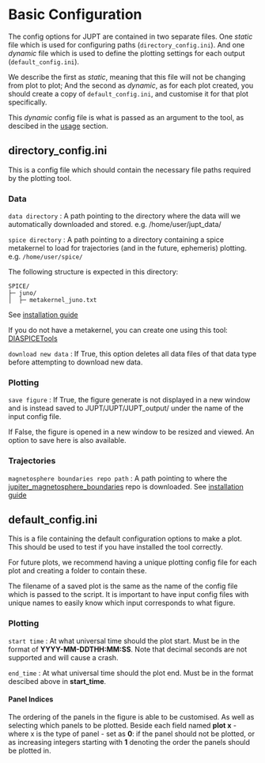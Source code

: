 # Basic Configuration

The config options for JUPT are contained in two separate files. One *static* file which is used for configuring paths (`directory_config.ini`). And one *dynamic* file which is used to define the plotting settings for each output (`default_config.ini`).

We describe the first as *static*, meaning that this file will not be changing from plot to plot; And the second as *dynamic*, as for each plot created, you should create a copy of `default_config.ini`, and customise it for that plot specifically.

This *dynamic* config file is what is passed as an argument to the tool, as descibed in the [usage](usage) section.

## directory_config.ini

This is a config file which should contain the necessary file paths required by the plotting tool.

### Data

`data directory` : A path pointing to the directory where the data will we automatically downloaded and stored. e.g. /home/user/jupt_data/

`spice directory` : A path pointing to a directory containing a spice metakernel to load for trajectories (and in the future, ephemeris) plotting. e.g. `/home/user/spice/`

The following structure is expected in this directory:

```
SPICE/
├─ juno/
│  ├─ metakernel_juno.txt
```

See [installation guide](installation)

If you do not have a metakernel, you can create one using this tool: [DIASPICETools](https://github.com/mjrutala/DIASPICETools)

`download new data` : If True, this option deletes all data files of that data type before attempting to download new data.

### Plotting

`save figure` : If True, the figure generate is not displayed in a new window and is instead saved to JUPT/JUPT/JUPT_output/ under the name of the input config file.

If False, the figure is opened in a new window to be resized and viewed. An option to save here is also available.

### Trajectories

`magnetosphere boundaries repo path` : A path pointing to where the [jupiter_magnetosphere_boundaries](https://github.com/DIASPlanetary/jupiter_magnetosphere_boundaries/) repo is downloaded. See [installation guide](installation)


## default_config.ini

This is a file containing the default configuration options to make a plot. This should be used to test if you have installed the tool correctly.

For future plots, we recommend having a unique plotting config file for each plot and creating a folder to contain these. 

The filename of a saved plot is the same as the name of the config file which is passed to the script. It is important to have input config files with unique names to easily know which input corresponds to what figure.

### Plotting

`start time` : At what universal time should the plot start. Must be in the format of **YYYY-MM-DDTHH:MM:SS**. Note that decimal seconds are not supported and will cause a crash.

`end_time` : At what universal time should the plot end. Must be in the format descibed above in **start_time**.

#### Panel Indices

The ordering of the panels in the figure is able to be customised. As well as selecting which panels to be plotted. Beside each field named **plot x** - where x is the type of panel - set as **0**: if the panel should not be plotted, or as increasing integers starting with **1** denoting the order the panels should be plotted in.
